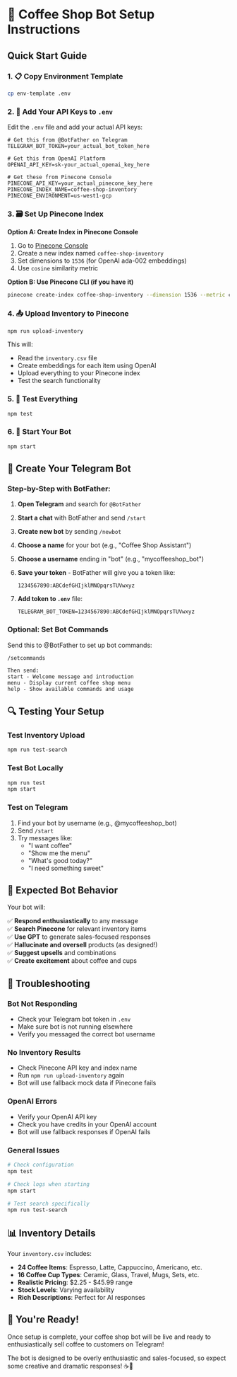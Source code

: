 # 🏪 Coffee Shop Bot Setup Instructions

## Quick Start Guide

### 1. 📋 Copy Environment Template
```bash
cp env-template .env
```

### 2. 🔑 Add Your API Keys to `.env`

Edit the `.env` file and add your actual API keys:

```env
# Get this from @BotFather on Telegram
TELEGRAM_BOT_TOKEN=your_actual_bot_token_here

# Get this from OpenAI Platform
OPENAI_API_KEY=sk-your_actual_openai_key_here

# Get these from Pinecone Console  
PINECONE_API_KEY=your_actual_pinecone_key_here
PINECONE_INDEX_NAME=coffee-shop-inventory
PINECONE_ENVIRONMENT=us-west1-gcp
```

### 3. 🗃️ Set Up Pinecone Index

**Option A: Create Index in Pinecone Console**
1. Go to [Pinecone Console](https://app.pinecone.io/)
2. Create a new index named `coffee-shop-inventory`
3. Set dimensions to `1536` (for OpenAI ada-002 embeddings)
4. Use `cosine` similarity metric

**Option B: Use Pinecone CLI (if you have it)**
```bash
pinecone create-index coffee-shop-inventory --dimension 1536 --metric cosine
```

### 4. 📤 Upload Inventory to Pinecone
```bash
npm run upload-inventory
```

This will:
- Read the `inventory.csv` file
- Create embeddings for each item using OpenAI
- Upload everything to your Pinecone index
- Test the search functionality

### 5. 🧪 Test Everything
```bash
npm test
```

### 6. 🚀 Start Your Bot
```bash
npm start
```

## 📱 Create Your Telegram Bot

### Step-by-Step with BotFather:

1. **Open Telegram** and search for `@BotFather`

2. **Start a chat** with BotFather and send `/start`

3. **Create new bot** by sending `/newbot`

4. **Choose a name** for your bot (e.g., "Coffee Shop Assistant")

5. **Choose a username** ending in "bot" (e.g., "mycoffeeshop_bot")

6. **Save your token** - BotFather will give you a token like:
   ```
   1234567890:ABCdefGHIjklMNOpqrsTUVwxyz
   ```

7. **Add token to `.env`** file:
   ```env
   TELEGRAM_BOT_TOKEN=1234567890:ABCdefGHIjklMNOpqrsTUVwxyz
   ```

### Optional: Set Bot Commands

Send this to @BotFather to set up bot commands:

```
/setcommands

Then send:
start - Welcome message and introduction
menu - Display current coffee shop menu  
help - Show available commands and usage
```

## 🔍 Testing Your Setup

### Test Inventory Upload
```bash
npm run test-search
```

### Test Bot Locally
```bash
npm run test
npm start
```

### Test on Telegram
1. Find your bot by username (e.g., @mycoffeeshop_bot)
2. Send `/start`
3. Try messages like:
   - "I want coffee"
   - "Show me the menu"  
   - "What's good today?"
   - "I need something sweet"

## 🎯 Expected Bot Behavior

Your bot will:

✅ **Respond enthusiastically** to any message  
✅ **Search Pinecone** for relevant inventory items  
✅ **Use GPT** to generate sales-focused responses  
✅ **Hallucinate and oversell** products (as designed!)  
✅ **Suggest upsells** and combinations  
✅ **Create excitement** about coffee and cups  

## 🐛 Troubleshooting

### Bot Not Responding
- Check your Telegram bot token in `.env`
- Make sure bot is not running elsewhere
- Verify you messaged the correct bot username

### No Inventory Results  
- Check Pinecone API key and index name
- Run `npm run upload-inventory` again
- Bot will use fallback mock data if Pinecone fails

### OpenAI Errors
- Verify your OpenAI API key
- Check you have credits in your OpenAI account
- Bot will use fallback responses if OpenAI fails

### General Issues
```bash
# Check configuration
npm test

# Check logs when starting
npm start

# Test search specifically  
npm run test-search
```

## 📊 Inventory Details

Your `inventory.csv` includes:
- **24 Coffee Items**: Espresso, Latte, Cappuccino, Americano, etc.
- **16 Coffee Cup Types**: Ceramic, Glass, Travel, Mugs, Sets, etc.
- **Realistic Pricing**: $2.25 - $45.99 range
- **Stock Levels**: Varying availability
- **Rich Descriptions**: Perfect for AI responses

## 🚀 You're Ready!

Once setup is complete, your coffee shop bot will be live and ready to enthusiastically sell coffee to customers on Telegram! 

The bot is designed to be overly enthusiastic and sales-focused, so expect some creative and dramatic responses! ☕🎉